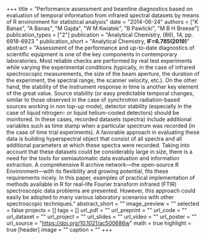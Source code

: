+++
title = "Performance assessment and beamline diagnostics based on evaluation of temporal information from infrared spectral datasets by means of R environment for statistical analysis"
date = "2014-06-24"
authors = ["K Banas", "A Banas", "M Gajda", "W M Kwiatek", "B Pawlicki", "M B H Breese"]
publication_types = ["2"]
publication = "Analytical Chemistry, (86), 14, pp. 6918-6923 "
publication_short = "Analytical Chemistry, **IF=6.785(2019)**"
abstract = "Assessment of the performance and up-to-date diagnostics of scientific equipment is one of the key components in contemporary laboratories. Most reliable checks are performed by real test experiments while varying the experimental conditions (typically, in the case of infrared spectroscopic measurements, the size of the beam aperture, the duration of the experiment, the spectral range, the scanner velocity, etc.). On the other hand, the stability of the instrument response in time is another key element of the great value. Source stability (or easy predictable temporal changes, similar to those observed in the case of synchrotron radiation-based sources working in non top-up mode), detector stability (especially in the case of liquid nitrogen- or liquid helium-cooled detectors) should be monitored. In these cases, recorded datasets (spectra) include additional variables such as time stamp when a particular spectrum was recorded (in the case of time trial experiments). A favorable approach in evaluating these data is building hyperspectral object that consist of all spectra and all additional parameters at which these spectra were recorded. Taking into account that these datasets could be considerably large in size, there is a need for the tools for semiautomatic data evaluation and information extraction. A comprehensive R archive network—the open-source R Environment—with its flexibility and growing potential, fits these requirements nicely. In this paper, examples of practical implementation of methods available in R for real-life Fourier transform infrared (FTIR) spectroscopic data problems are presented. However, this approach could easily be adopted to many various laboratory scenarios with other spectroscopic techniques."
abstract_short = ""
image_preview = ""
selected = false
projects = []
tags = []
url_pdf = ""
url_preprint = ""
url_code = ""
url_dataset = ""
url_project = ""
url_slides = ""
url_video = ""
url_poster = ""
url_source = "https://doi.org/10.1021/ac500686w"
math = true
highlight = true
[header]
image = ""
caption = ""
+++
